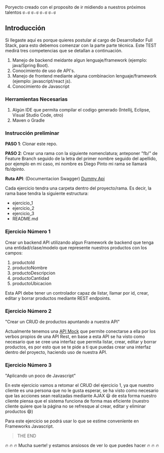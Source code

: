 Poryecto creado con el proposito de ir midiendo a nuestros próximos talentos 
ಠ⌣ಠ ಠ⌣ಠ ಠ⌣ಠ ಠ⌣ಠ

## Introducción

Si llegaste aquí es porque quieres postular al cargo de Desarrollador Full Stack, para esto debemos comenzar con la parte parte técnica. Este TEST medirá tres competencias que se detallan a continuación.

1. Manejo de backend meidante algun lenguaje/framework (ejemplo: java/Spring Boot).
2. Conocimiento de uso de API's.
3. Manejo de frontend mediante alguna combinacion lenguaje/framework (ejemplo: javascript/react js).
4. Conocimiento de Javascript

### Herramientas Necesarias

1. Algún IDE que permita compilar el codigo generado (Intellij, Eclipse, Visual Studio Code, otro)
2. Maven o Gradle

### Instrucción preliminar

**PASO 1**: Clonar este repo.

**PASO 2**: Crear una rama con la siguiente nomenclatura; anteponer "fb/" de Feature Branch seguido de la letra del primer nombre seguido del apellido, por ejemplo en mi caso, mi nombre es Diego Pinto mi rama se llamará fb/dpinto.

**Ruta API**: (Documentacion Swagger) [Dummy Api](https://sistemas.forus.cl/forus/challenge/dummy-api/swagger-ui.html)

Cada ejercicio tendra una carpeta dentro del proyecto/rama. Es decir, la rama base tendra la siguiente estructura:

- ejercicio_1
- ejercicio_2
- ejercicio_3
- README.md

### Ejercicio Número 1

Crear un backend API utilizando algun Framework de backend que tenga una entidad/clase/modelo que represente nuestros productos con los campos:

1. productoId
2. productoNombre
3. productoDescripcion
4. productoCantidad
5. productoUbicacion

Esta API debe tener un controlador capaz de listar, llamar por id, crear, editar y borrar productos mediante REST endpoints.

### Ejercicio Número 2

"Crear un CRUD de productos apuntando a nuestra API"

Actualmente tenemos una [API Mock](https://sistemas.forus.cl/forus/challenge/dummy-api/swagger-ui.html) que permite conectarse a ella por los verbos propios de una API Rest, en base a esta API se ha visto como necesario que se cree una interfaz que permita listar, crear, editar y borrar productos, es por esto que se te pide a ti que puedas crear una interfaz dentro del proyecto, haciendo uso de nuestra API.

### Ejercicio Número 3

"Aplicando un poco de Javascript"

En este ejercicio vamos a retomar el CRUD del ejercicio 1, ya que nuestro cliente es una persona que no le gusta esperar, se ha visto como necesario que las acciones sean realizadas mediante AJAX 😃 de esta forma nuestro cliente piensa que el sistema funciona de forma mas eficiente (nuestro cliente quiere que la página no se refresque al crear, editar y eliminar productos 😄)

Para este ejercicio se podrá usar lo que se estime conveniente en Frameworks Javascript.

> THE END 


:fire: :fire: :fire: Mucha suerte! y estamos ansiosos de ver lo que puedes hacer :fire: :fire: :fire:

